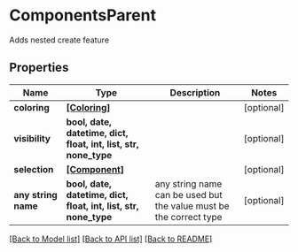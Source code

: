 # ComponentsParent

Adds nested create feature

## Properties
Name | Type | Description | Notes
------------ | ------------- | ------------- | -------------
**coloring** | [**[Coloring]**](Coloring.md) |  | [optional] 
**visibility** | **bool, date, datetime, dict, float, int, list, str, none_type** |  | [optional] 
**selection** | [**[Component]**](Component.md) |  | [optional] 
**any string name** | **bool, date, datetime, dict, float, int, list, str, none_type** | any string name can be used but the value must be the correct type | [optional]

[[Back to Model list]](../README.md#documentation-for-models) [[Back to API list]](../README.md#documentation-for-api-endpoints) [[Back to README]](../README.md)


